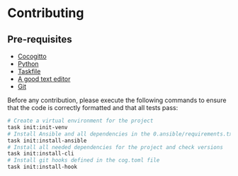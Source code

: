# Contributing

## Pre-requisites

- [Cocogitto](https://github.com/cocogitto/cocogitto)
- [Python](https://www.python.org/downloads/)
- [Taskfile](https://taskfile.dev/#/installation)
- [A good text editor](https://code.visualstudio.com/)
- [Git](https://git-scm.com/downloads)

Before any contribution, please execute the following commands to ensure that the code is correctly formatted and that all tests pass:

```bash
# Create a virtual environment for the project
task init:init-venv
# Install Ansible and all dependencies in the 0.ansible/requirements.txt file
task init:install-ansible
# Install all needed dependencies for the project and check versions
task init:install-cli
# Install git hooks defined in the cog.toml file
task init:install-hook
```
